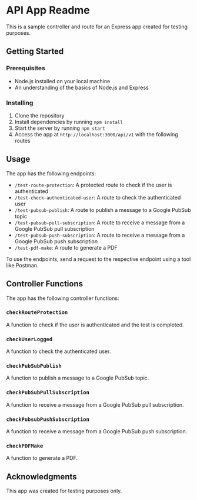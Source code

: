 # API App Readme

This is a sample controller and route for an Express app created for testing purposes.

## Getting Started

### Prerequisites

- Node.js installed on your local machine
- An understanding of the basics of Node.js and Express

### Installing

1. Clone the repository
2. Install dependencies by running `npm install`
3. Start the server by running `npm start`
4. Access the app at `http://localhost:3000/api/v1` with the following routes

## Usage

The app has the following endpoints:

- `/test-route-protection`: A protected route to check if the user is authenticated
- `/test-check-authenticated-user`: A route to check the authenticated user
- `/test-pubsub-publish`: A route to publish a message to a Google PubSub topic
- `/test-pubsub-pull-subscription`: A route to receive a message from a Google PubSub pull subscription
- `/test-pubsub-push-subscription`: A route to receive a message from a Google PubSub push subscription
- `/test-pdf-make`: A route to generate a PDF

To use the endpoints, send a request to the respective endpoint using a tool like Postman.

## Controller Functions

The app has the following controller functions:

### `checkRouteProtection`

A function to check if the user is authenticated and the test is completed.

### `checkUserLogged`

A function to check the authenticated user.

### `checkPubSubPublish`

A function to publish a message to a Google PubSub topic.

### `checkPubSubPullSubscription`

A function to receive a message from a Google PubSub pull subscription.

### `checkPubsubPushSubscription`

A function to receive a message from a Google PubSub push subscription.

### `checkPDFMake`

A function to generate a PDF.

## Acknowledgments

This app was created for testing purposes only.
